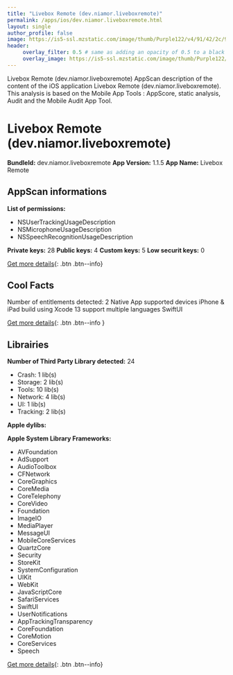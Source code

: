 ```yaml
---
title: "Livebox Remote (dev.niamor.liveboxremote)"
permalink: /apps/ios/dev.niamor.liveboxremote.html
layout: single
author_profile: false
image: https://is5-ssl.mzstatic.com/image/thumb/Purple122/v4/91/42/2c/91422c09-0b88-5566-c0c8-22af704b2b93/AppIcon-1x_U007emarketing-0-7-0-85-220.png/512x512bb.jpg
header: 
     overlay_filter: 0.5 # same as adding an opacity of 0.5 to a black background
     overlay_image: https://is5-ssl.mzstatic.com/image/thumb/Purple122/v4/91/42/2c/91422c09-0b88-5566-c0c8-22af704b2b93/AppIcon-1x_U007emarketing-0-7-0-85-220.png/512x512bb.jpg
---
```

Livebox Remote (dev.niamor.liveboxremote) AppScan description of the content of the iOS application Livebox Remote (dev.niamor.liveboxremote). This analysis is based on the Mobile App Tools : AppScore, static analysis, Audit and the Mobile Audit App Tool.

# Livebox Remote (dev.niamor.liveboxremote)

**BundleId:** dev.niamor.liveboxremote
**App Version:** 1.1.5
**App Name:** Livebox Remote


## AppScan informations 

**List of permissions:** 
- NSUserTrackingUsageDescription
- NSMicrophoneUsageDescription
- NSSpeechRecognitionUsageDescription
  
  
**Private keys:** 28
**Public keys:** 4
**Custom keys:** 5
**Low securit keys:** 0
  
[Get more details](/pricing.html){: .btn .btn--info}

## Cool Facts

Number of entitlements detected: 2
Native App
supported devices iPhone & iPad
build using Xcode 13
support multiple languages
SwiftUI
  
[Get more details](/pricing.html){: .btn .btn--info }

## Librairies 
**Number of Third Party Library detected:** 24
- Crash: 1 lib(s)
- Storage: 2 lib(s)
- Tools: 10 lib(s)
- Network: 4 lib(s)
- UI: 1 lib(s)
- Tracking: 2 lib(s)


**Apple dylibs:**


**Apple System Library Frameworks:**
- AVFoundation
- AdSupport
- AudioToolbox
- CFNetwork
- CoreGraphics
- CoreMedia
- CoreTelephony
- CoreVideo
- Foundation
- ImageIO
- MediaPlayer
- MessageUI
- MobileCoreServices
- QuartzCore
- Security
- StoreKit
- SystemConfiguration
- UIKit
- WebKit
- JavaScriptCore
- SafariServices
- SwiftUI
- UserNotifications
- AppTrackingTransparency
- CoreFoundation
- CoreMotion
- CoreServices
- Speech


  
[Get more details](/pricing.html){: .btn .btn--info}

